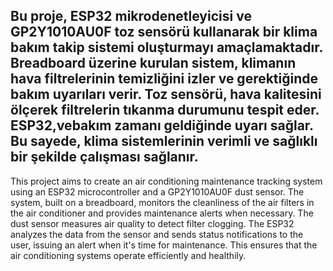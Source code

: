 Bu proje, ESP32 mikrodenetleyicisi ve GP2Y1010AU0F toz sensörü kullanarak bir klima bakım takip sistemi oluşturmayı amaçlamaktadır. Breadboard üzerine kurulan sistem,
klimanın hava filtrelerinin temizliğini izler ve gerektiğinde bakım uyarıları verir. Toz sensörü, hava kalitesini ölçerek filtrelerin tıkanma durumunu tespit eder. 
ESP32,vebakım zamanı geldiğinde uyarı sağlar. Bu sayede, klima sistemlerinin verimli ve sağlıklı bir şekilde çalışması sağlanır.
-------------------------------------------

This project aims to create an air conditioning maintenance tracking system using an ESP32 microcontroller and a GP2Y1010AU0F dust sensor.
The system, built on a breadboard, monitors the cleanliness of the air filters in the air conditioner and provides maintenance alerts when necessary.
The dust sensor measures air quality to detect filter clogging. The ESP32 analyzes the data from the sensor and sends status notifications to the user, 
issuing an alert when it's time for maintenance. This ensures that the air conditioning systems operate efficiently and healthily.






